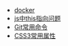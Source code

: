 
- [docker](./docker/docker使用.md)
- [js中this指向问题](./web前端/this指向.md)
- [Git常用命令](./Git/git常用命令.md)
- [CSS3常用属性](./web前端/CSS3常用属性.md)
